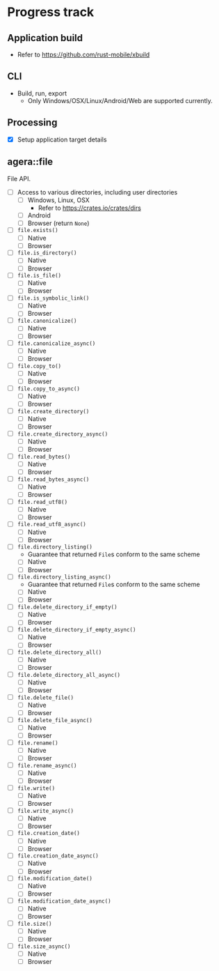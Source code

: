 # Progress track

## Application build

- Refer to https://github.com/rust-mobile/xbuild

## CLI

- Build, run, export
  - Only Windows/OSX/Linux/Android/Web are supported currently.

## Processing

- [x] Setup application target details

## agera::file

File API.

- [ ] Access to various directories, including user directories
  - [ ] Windows, Linux, OSX
    - Refer to https://crates.io/crates/dirs
  - [ ] Android
  - [ ] Browser (return `None`)
- [ ] `file.exists()`
  - [ ] Native
  - [ ] Browser
- [ ] `file.is_directory()`
  - [ ] Native
  - [ ] Browser
- [ ] `file.is_file()`
  - [ ] Native
  - [ ] Browser
- [ ] `file.is_symbolic_link()`
  - [ ] Native
  - [ ] Browser
- [ ] `file.canonicalize()`
  - [ ] Native
  - [ ] Browser
- [ ] `file.canonicalize_async()`
  - [ ] Native
  - [ ] Browser
- [ ] `file.copy_to()`
  - [ ] Native
  - [ ] Browser
- [ ] `file.copy_to_async()`
  - [ ] Native
  - [ ] Browser
- [ ] `file.create_directory()`
  - [ ] Native
  - [ ] Browser
- [ ] `file.create_directory_async()`
  - [ ] Native
  - [ ] Browser
- [ ] `file.read_bytes()`
  - [ ] Native
  - [ ] Browser
- [ ] `file.read_bytes_async()`
  - [ ] Native
  - [ ] Browser
- [ ] `file.read_utf8()`
  - [ ] Native
  - [ ] Browser
- [ ] `file.read_utf8_async()`
  - [ ] Native
  - [ ] Browser
- [ ] `file.directory_listing()`
  - Guarantee that returned `File`s conform to the same scheme
  - [ ] Native
  - [ ] Browser
- [ ] `file.directory_listing_async()`
  - Guarantee that returned `File`s conform to the same scheme
  - [ ] Native
  - [ ] Browser
- [ ] `file.delete_directory_if_empty()`
  - [ ] Native
  - [ ] Browser
- [ ] `file.delete_directory_if_empty_async()`
  - [ ] Native
  - [ ] Browser
- [ ] `file.delete_directory_all()`
  - [ ] Native
  - [ ] Browser
- [ ] `file.delete_directory_all_async()`
  - [ ] Native
  - [ ] Browser
- [ ] `file.delete_file()`
  - [ ] Native
  - [ ] Browser
- [ ] `file.delete_file_async()`
  - [ ] Native
  - [ ] Browser
- [ ] `file.rename()`
  - [ ] Native
  - [ ] Browser
- [ ] `file.rename_async()`
  - [ ] Native
  - [ ] Browser
- [ ] `file.write()`
  - [ ] Native
  - [ ] Browser
- [ ] `file.write_async()`
  - [ ] Native
  - [ ] Browser
- [ ] `file.creation_date()`
  - [ ] Native
  - [ ] Browser
- [ ] `file.creation_date_async()`
  - [ ] Native
  - [ ] Browser
- [ ] `file.modification_date()`
  - [ ] Native
  - [ ] Browser
- [ ] `file.modification_date_async()`
  - [ ] Native
  - [ ] Browser
- [ ] `file.size()`
  - [ ] Native
  - [ ] Browser
- [ ] `file.size_async()`
  - [ ] Native
  - [ ] Browser